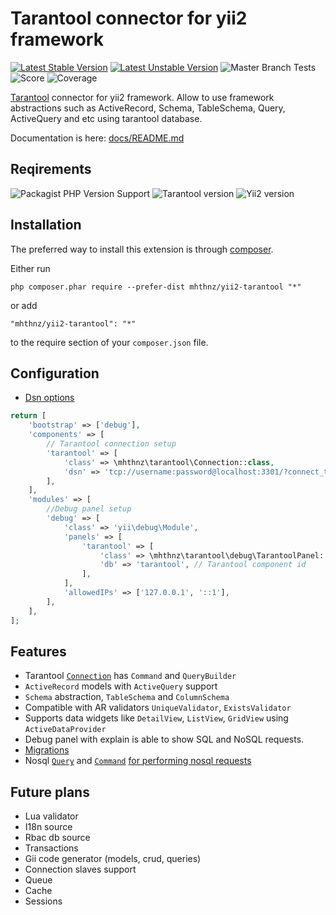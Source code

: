 Tarantool connector for yii2 framework
======================================
[![Latest Stable Version](http://poser.pugx.org/mhthnz/yii2-tarantool/v)](https://github.com/mhthnz/yii2-tarantool/releases/latest)
[![Latest Unstable Version](http://poser.pugx.org/mhthnz/yii2-tarantool/v/unstable)](https://packagist.org/packages/mhthnz/yii2-tarantool#dev-master)
![Master Branch Tests](https://github.com/mhthnz/yii2-tarantool/actions/workflows/php.yml/badge.svg?branch=master)
![Score](https://scrutinizer-ci.com/g/mhthnz/yii2-tarantool/badges/quality-score.png?b=master)
![Coverage](https://scrutinizer-ci.com/g/mhthnz/yii2-tarantool/badges/coverage.png?b=master)

[Tarantool](https://www.tarantool.io/en/doc/latest/) connector for yii2 framework. Allow to use framework abstractions such as ActiveRecord, Schema, TableSchema, Query, ActiveQuery and etc using tarantool database.

Documentation is here: [docs/README.md](docs/README.md)

Reqirements
------------

![Packagist PHP Version Support](https://img.shields.io/packagist/php-v/mhthnz/yii2-tarantool)
![Tarantool version](https://img.shields.io/badge/tarantool-%3E%3D%202.4.1-blue)
![Yii2 version](https://img.shields.io/badge/yii2-%3E%3D%202.0.14-blue)

Installation
------------

The preferred way to install this extension is through [composer](http://getcomposer.org/download/).

Either run

```
php composer.phar require --prefer-dist mhthnz/yii2-tarantool "*"
```

or add

```
"mhthnz/yii2-tarantool": "*"
```

to the require section of your `composer.json` file.

Configuration
------------
* [Dsn options](https://github.com/tarantool-php/client#dsn-string)
```php
return [
    'bootstrap' => ['debug'],
    'components' => [
        // Tarantool connection setup
        'tarantool' => [
            'class' => \mhthnz\tarantool\Connection::class,
            'dsn' => 'tcp://username:password@localhost:3301/?connect_timeout=5&max_retries=3',
        ],
    ],
    'modules' => [
        //Debug panel setup
        'debug' => [
            'class' => 'yii\debug\Module',
            'panels' => [
                'tarantool' => [
                    'class' => \mhthnz\tarantool\debug\TarantoolPanel::class,
                    'db' => 'tarantool', // Tarantool component id
                ],
            ],
            'allowedIPs' => ['127.0.0.1', '::1'],
        ],
    ],
];
```

Features
------------
* Tarantool [`Connection`](docs/CONNECTION.md) has `Command` and `QueryBuilder`
* `ActiveRecord` models with `ActiveQuery` support
* `Schema` abstraction, `TableSchema` and `ColumnSchema`
* Compatible with AR validators `UniqueValidator`, `ExistsValidator`
* Supports data widgets like `DetailView`, `ListView`, `GridView` using `ActiveDataProvider`
* Debug panel with explain is able to show SQL and NoSQL requests.
* [Migrations](docs/MIGRATIONS.md)
* Nosql [`Query`](docs/NOSQL.md#query) and [`Command`](docs/NOSQL.md#command) [for performing nosql requests](docs/NOSQL.md)

Future plans
------------
* Lua validator
* I18n source
* Rbac db source
* Transactions
* Gii code generator (models, crud, queries)
* Connection slaves support
* Queue
* Cache
* Sessions
